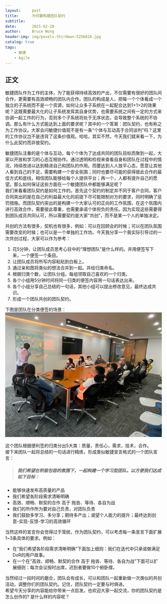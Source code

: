 ```yaml
---
layout:     post
title:      为何要构建团队契约
subtitle:   
date:       2021-02-28
author:     Bruce Wong
header-img: img/pexels-thirdman-5256816.jpg  
catalog: true
tags:
    - 敏捷
    - Agile
---
```


## 正文   

敏捷团队作为工作的主体，为了能获得持续高效的产出，不仅需要有很好的团队间合作，更需要有高效顺畅的团队内合作。团队的构成是人，把每一个个体看成一个独立的子系统而不是一个资源，如何让众多子系统在一起配合达到1+1>2的效果呢？这既需要最大化的让子系统发挥其自身优势，也需要系统之间有一定的方式来协调一起工作的行为，否则多个子系统将处于无序状态，会导致整个系统的不协调。那么有什么方式能达到上面的要求呢？其中的一个答案：团队契约，也有称之为工作协议。大家会问敏捷价值观不是有一条“个体与互动高于合同谈判”吗？这里的工作协议岂不是违背了这条价值观。哈哈，其实不然，今天我们就来看一下，为什么此契约而非彼契约。

敏捷团队注重的是个体与互动，每个个体为了达成共同的团队目标而聚到一起，大家以开放和学习的心态互相协作。通过透明和检视来查看自身和团队在过程中的情况，持续改进以达到精进自己和团队的作用。而要达到人人放平心态，愿意让其他人看到自己的不足，需要构建一个安全氛围；同时也要尽可能的获得彼此合作的最佳方式和底线，相信团队能够给每个人提供平台；再一个，人都有提升自己的愿望。那么如何保证这些方面在一个敏捷团队中都能够满足呢？  
我们来看看团队契约是如何工作的。首先这个契约的制定并不同于客户合同，客户合同突出的是在自己的利益最大化的前提下尽可能限制对方的要求，同时明确了惩罚措施。而团队契约突出的是构建一个大家认可的正向的工作氛围，在这个氛围内进行高效合作，需要彼此尊重，也需要承诺个体担负的责任。因为实现这些需要得到团队成员共同认可，所以需要契约是大家“共创”，而不是某一个人的单独决定。

共创的方法有很多，契机也有很多，例如：可以在回顾会的时候；可以在团队氛围需要改变的时候；也可以是一个单独的工作坊。今天我分享一个我实际引导过的一次共创过程，大家可以作为参考：
1. 花5分钟，让团队成员思考心目中的“理想团队”是什么样的。并用便签写下来，一个便签一个条目。  
2. 让团队成员将所写内容粘贴到白板上。  
3. 通过亲和图将类似的想法合并到一起。并给归类命名。  
4. 根据归类个数，让团队分组。每组领取自己喜欢的一个归类。  
5. 各个小组用5分钟时间将同一归类的便签内容用一句话表达出来。  
6. 各个小组分享自己总结的一句话，其他小组可以提出修改意见，最终达成共识。  
7. 形成一个团队共创的团队契约。  

下图是团队在分类便签的场景：  
![team contract](/img/scrum/teamcontract.jpg "Team Contract")  

这个团队根据便利签的归类分出5大类：质量，责任心，需求，技术，合作。  
接下来团队一起将总结的一句话进行精炼，形成类似敏捷宣言格式的一个团队宣言：  
> ##### 我们希望在积极包容的氛围下，一起构建一个学习型团队。以方便我们达成如下目标：
+ 能够快速发布高质量的产品  
+ 我们希望各阶段需求清晰明确  
+ 高效、顺畅、默契的合作 高于 拖沓、等待、各自为战  
+ 我们的所作所为要对自己负责，对团队负责  
+ 我们鼓励多学习、多分享；期待多产出；渴望个人能力的提升；最终达到创意-实现-反馈-学习的高效循环   

当然这样的宣言你会觉得过于笼统，作为团队契约，可以考虑每一条宣言下面扩展1~3条具体的要求。例如：  
+ 在“我们希望各阶段需求清晰明确”下面加上细则：我们在迭代中只承诺做满足DoR的用户故事。  
+ 在一个在“高效、顺畅、默契的合作 高于 拖沓、等待、各自为战”下面可以扩展细则：每次会议按时出席，迟到者要做10个俯卧撑。  

当然经过一段时间的磨合，团队会有成长，可以和团队一起重新做一次类似的共创活动，调整你们的团队契约。记住，团队契约一定要与时俱进。  
希望今天分享的内容能给你带来一点启发。也欢迎大家一起交流，你的团队契约是怎么创作的? 是什么样的内容呢？
